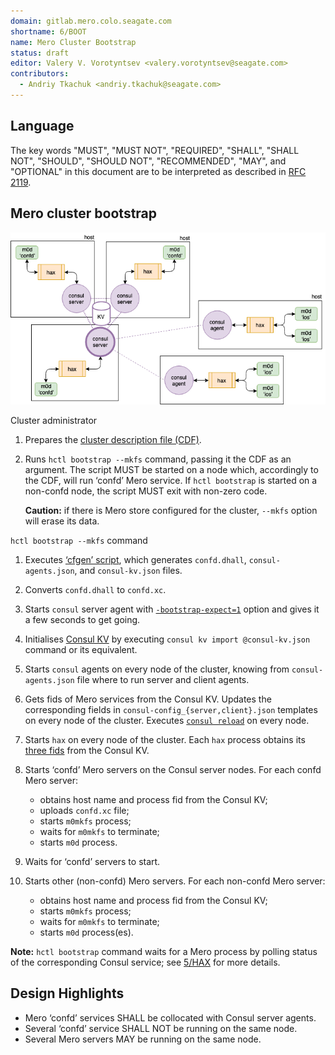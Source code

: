 ```yaml
---
domain: gitlab.mero.colo.seagate.com
shortname: 6/BOOT
name: Mero Cluster Bootstrap
status: draft
editor: Valery V. Vorotyntsev <valery.vorotyntsev@seagate.com>
contributors:
  - Andriy Tkachuk <andriy.tkachuk@seagate.com>
---
```


## Language

The key words "MUST", "MUST NOT", "REQUIRED", "SHALL", "SHALL NOT",
"SHOULD", "SHOULD NOT", "RECOMMENDED", "MAY", and "OPTIONAL" in this
document are to be interpreted as described in
[RFC 2119](https://tools.ietf.org/html/rfc2119).

## Mero cluster bootstrap

![hare_5nodes](hare_5nodes.png)

Cluster administrator

1. Prepares the
   [cluster description file (CDF)](rfc/3/README.md#cluster-description-file-cdf).

2. Runs `hctl bootstrap --mkfs` command, passing it the CDF as an argument.
   The script MUST be started on a node which, accordingly to the CDF,
   will run ‘confd’ Mero service.  If `hctl bootstrap` is started on a
   non-confd node, the script MUST exit with non-zero code.

   **Caution:** if there is Mero store configured for the cluster,
   `--mkfs` option will erase its data.

`hctl bootstrap --mkfs` command

1. Executes [‘cfgen’ script](rfc/3/README.md#cfgen), which generates
   `confd.dhall`, `consul-agents.json`, and `consul-kv.json` files.

2. Converts `confd.dhall` to `confd.xc`.

3. Starts `consul` server agent with
   [`-bootstrap-expect=1`](https://www.consul.io/docs/agent/options.html#_bootstrap_expect)
   option and gives it a few seconds to get going.

4. Initialises [Consul KV](rfc/4/README.md) by executing
   `consul kv import @consul-kv.json` command or its equivalent.

5. Starts `consul` agents on every node of the cluster, knowing from
   `consul-agents.json` file where to run server and client agents.

6. Gets fids of Mero services from the Consul KV.  Updates the
   corresponding fields in `consul-config_{server,client}.json`
   templates on every node of the cluster.  Executes
   [`consul reload`](https://www.consul.io/docs/commands/reload.html)
   on every node.

7. Starts `hax` on every node of the cluster.  Each `hax` process
   obtains its [three fids](#8) from the Consul KV.

8. Starts ‘confd’ Mero servers on the Consul server nodes.  For each
   confd Mero server:

   - obtains host name and process fid from the Consul KV;
   - uploads `confd.xc` file;
   - starts `m0mkfs` process;
   - waits for `m0mkfs` to terminate;
   - starts `m0d` process.

9. Waits for ‘confd’ servers to start.

10. Starts other (non-confd) Mero servers.  For each non-confd Mero server:

    - obtains host name and process fid from the Consul KV;
    - starts `m0mkfs` process;
    - waits for `m0mkfs` to terminate;
    - starts `m0d` process(es).

**Note:** `hctl bootstrap` command waits for a Mero process by polling
status of the corresponding Consul service; see
[5/HAX](rfc/5/README.md#storing-process-status-in-consul-kv) for more
details.

## Design Highlights

* Mero ‘confd’ services SHALL be collocated with Consul server agents.
* Several ‘confd’ service SHALL NOT be running on the same node.
* Several Mero servers MAY be running on the same node.

